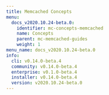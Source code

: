 ```yaml
---
title: Memcached Concepts
menu:
  docs_v2020.10.24-beta.0:
    identifier: mc-concepts-memcached
    name: Concepts
    parent: mc-memcached-guides
    weight: 1
menu_name: docs_v2020.10.24-beta.0
info:
  cli: v0.14.0-beta.4
  community: v0.14.0-beta.4
  enterprise: v0.1.0-beta.4
  installer: v0.14.0-beta.4
  version: v2020.10.24-beta.0
---
```


